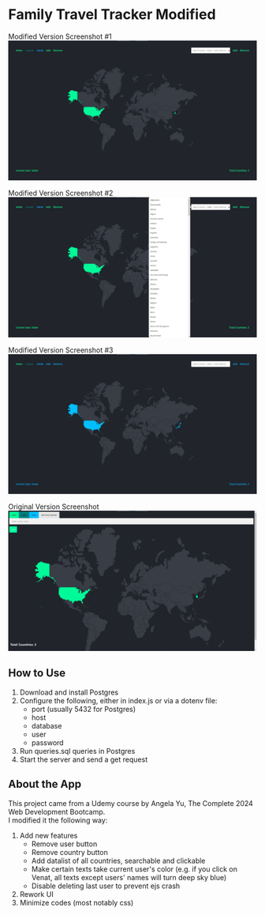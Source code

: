 # Family Travel Tracker Modified

Modified Version Screenshot #1
![family travel tracker modified version screenshot #1](screenshots/family-travel-tracker-modified1.jpg)

Modified Version Screenshot #2
![family travel tracker modified version screenshot #2](screenshots/family-travel-tracker-modified2.jpg)

Modified Version Screenshot #3
![family travel tracker modified version screenshot #3](screenshots/family-travel-tracker-modified3.jpg)

Original Version Screenshot
![family travel tracker original version screenshot](screenshots/family-travel-tracker-original1.jpg)

## How to Use

1. Download and install Postgres
2. Configure the following, either in index.js or via a dotenv file:
   - port (usually 5432 for Postgres)
   - host
   - database
   - user
   - password
3. Run queries.sql queries in Postgres
4. Start the server and send a get request

## About the App

This project came from a Udemy course by Angela Yu, The Complete 2024 Web Development Bootcamp.\
I modified it the following way:

1. Add new features
   - Remove user button
   - Remove country button
   - Add datalist of all countries, searchable and clickable
   - Make certain texts take current user's color (e.g. if you click on Venat, all texts except users' names will turn deep sky blue)
   - Disable deleting last user to prevent ejs crash
2. Rework UI
3. Minimize codes (most notably css)
